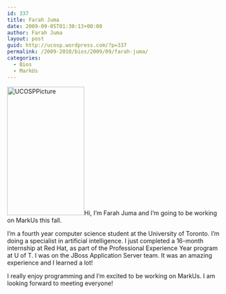```yaml
---
id: 337
title: Farah Juma
date: 2009-09-05T01:30:13+00:00
author: Farah Juma
layout: post
guid: http://ucosp.wordpress.com/?p=337
permalink: /2009-2010/bios/2009/09/farah-juma/
categories:
  - Bios
  - MarkUs
---
```

<img class="alignleft size-medium wp-image-338" title="UCOSPPicture" src="http://ucosp.files.wordpress.com/2009/09/ucosppicture.jpg?w=180" alt="UCOSPPicture" width="180" height="300" srcset="http://ucosp.ca/wp-content/uploads/2009/09/ucosppicture.jpg 639w, http://ucosp.ca/wp-content/uploads/2009/09/ucosppicture-180x300.jpg 180w, http://ucosp.ca/wp-content/uploads/2009/09/ucosppicture-614x1024.jpg 614w" sizes="(max-width: 180px) 100vw, 180px" />Hi, I&#8217;m Farah Juma and I&#8217;m going to be working on MarkUs this fall.

I&#8217;m a fourth year computer science student at the University of Toronto. I&#8217;m doing a specialist in artificial intelligence. I just completed a 16-month internship at Red Hat, as part of the Professional Experience Year program at U of T. I was on the JBoss Application Server team. It was an amazing experience and I learned a lot!

I really enjoy programming and I&#8217;m excited to be working on MarkUs. I am looking forward to meeting everyone!